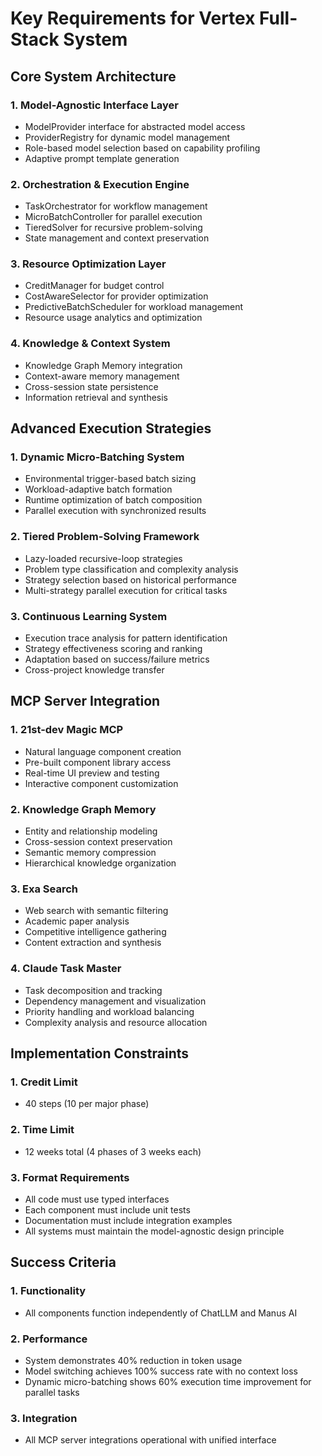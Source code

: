 # Key Requirements for Vertex Full-Stack System

## Core System Architecture

### 1. Model-Agnostic Interface Layer
- ModelProvider interface for abstracted model access
- ProviderRegistry for dynamic model management
- Role-based model selection based on capability profiling
- Adaptive prompt template generation

### 2. Orchestration & Execution Engine
- TaskOrchestrator for workflow management
- MicroBatchController for parallel execution
- TieredSolver for recursive problem-solving
- State management and context preservation

### 3. Resource Optimization Layer
- CreditManager for budget control
- CostAwareSelector for provider optimization
- PredictiveBatchScheduler for workload management
- Resource usage analytics and optimization

### 4. Knowledge & Context System
- Knowledge Graph Memory integration
- Context-aware memory management
- Cross-session state persistence
- Information retrieval and synthesis

## Advanced Execution Strategies

### 1. Dynamic Micro-Batching System
- Environmental trigger-based batch sizing
- Workload-adaptive batch formation
- Runtime optimization of batch composition
- Parallel execution with synchronized results

### 2. Tiered Problem-Solving Framework
- Lazy-loaded recursive-loop strategies
- Problem type classification and complexity analysis
- Strategy selection based on historical performance
- Multi-strategy parallel execution for critical tasks

### 3. Continuous Learning System
- Execution trace analysis for pattern identification
- Strategy effectiveness scoring and ranking
- Adaptation based on success/failure metrics
- Cross-project knowledge transfer

## MCP Server Integration

### 1. 21st-dev Magic MCP
- Natural language component creation
- Pre-built component library access
- Real-time UI preview and testing
- Interactive component customization

### 2. Knowledge Graph Memory
- Entity and relationship modeling
- Cross-session context preservation
- Semantic memory compression
- Hierarchical knowledge organization

### 3. Exa Search
- Web search with semantic filtering
- Academic paper analysis
- Competitive intelligence gathering
- Content extraction and synthesis

### 4. Claude Task Master
- Task decomposition and tracking
- Dependency management and visualization
- Priority handling and workload balancing
- Complexity analysis and resource allocation

## Implementation Constraints

### 1. Credit Limit
- 40 steps (10 per major phase)

### 2. Time Limit
- 12 weeks total (4 phases of 3 weeks each)

### 3. Format Requirements
- All code must use typed interfaces
- Each component must include unit tests
- Documentation must include integration examples
- All systems must maintain the model-agnostic design principle

## Success Criteria

### 1. Functionality
- All components function independently of ChatLLM and Manus AI

### 2. Performance
- System demonstrates 40% reduction in token usage
- Model switching achieves 100% success rate with no context loss
- Dynamic micro-batching shows 60% execution time improvement for parallel tasks

### 3. Integration
- All MCP server integrations operational with unified interface

